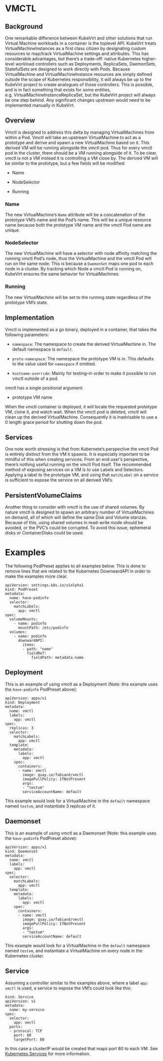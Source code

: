 VMCTL
=====

Background
----------

One remarkable difference between KubeVirt and other solutions that run
Virtual Machine workloads in a container is the toplevel API. KubeVirt
treats VirtualMachineInstances as a first class citizen by designating
custom resources to map/track VirtualMachine settings and attributes.
This has considerable advantages, but there’s a trade-off: native
Kubernetes higher-level workload controllers such as Deployments,
ReplicaSets, DaemonSets, StatefulSets are designed to work directly with
Pods. Because VirtualMachine and VirtualMachineInstance resources are
simply defined outside the scope of Kubernetes responsibility, it will
always be up to the KubeVirt project to create analogues of those
controllers. This is possible, and is in fact something that exists for
some entities, e.g. VirtualMachineInstanceReplicaSet, but the KubeVirt
project will always be one step behind. Any significant changes upstream
would need to be implemented manually in KubeVirt.

Overview
--------

Vmctl is designed to address this delta by managing VirtualMachines from
within a Pod. Vmctl will take an upstream VirtualMachine to act as a
prototype and derive and spawn a new VirtualMachine based on it. This
derived VM will be running alongside the vmctl pod. Thus for every vmctl
pod in the cluster, there should be a VM running alongside of it. To be
clear, vmctl is not a VM instead it is controlling a VM close by. The
derived VM will be similar to the prototype, but a few fields will be
modified:

-   Name

-   NodeSelector

-   Running

### Name

The new VirtualMachine’s `Name` attribute will be a concatenation of the
prototype VM’s name and the Pod’s name. This will be a unique resource
name because both the prototype VM name and the vmctl Pod name are
unique.

### NodeSelector

The new VirtualMachine will have a selector with node affinity matching
the running vmctl Pod’s node, thus the VirtualMachine and the vmctl Pod
will run on the same node. This is because a `DaemonSet` maps one pod to
each node in a cluster. By tracking which Node a vmctl Pod is running
on, KubeVirt ensures the same behavior for VirtualMachines.

### Running

The new VirtualMachine will be set to the running state regardless of
the prototype VM’s state.

Implementation
--------------

Vmctl is implemented as a go binary, deployed in a container, that takes
the following parameters:

-   `namespace`: The namespace to create the derived VirtualMachine in.
    The default namespace is `default`.

-   `proto-namespace`: The namespace the prototype VM is in. This
    defaults to the value used for `namespace` if omitted.

-   `hostname-override`: Mainly for testing–in order to make it possible
    to run vmctl outside of a pod.

vmctl has a single positional argument:

-   prototype VM name

When the vmctl container is deployed, it will locate the requested
prototype VM, clone it, and watch wait. When the vmctl pod is deleted,
vmctl will clean up the derived VirtualMachine. Consequently it is
inadvisable to use a 0 length grace period for shutting down the pod.

Services
--------

One note worth stressing is that from Kubernete’s perspective the vmctl
Pod is entirely distinct from the VM it spawns. It is especially
important to be mindful of this when creating services. From an end
user’s perspective, there’s nothing useful running on the vmctl Pod
itself. The recommended method of exposing services on a VM is to use
Labels and Selectors. Applying a label to the prototype VM, and using
that `matchLabel` on a service is sufficient to expose the service on
all derived VM’s.

PersistentVolumeClaims
----------------------

Another thing to consider with vmctl is the use of shared volumes. By
nature vmctl is designed to spawn an arbitrary number of VirtualMachines
on demand, all of which will define the same Disk and Volume stanzas.
Because of this, using shared volumes in read-write mode should be
avoided, or the PVC’s could be corrupted. To avoid this issue, ephemeral
disks or ContainerDisks could be used.

Examples
========

The following PodPreset applies to all examples below. This is done to
remove lines that are related to the Kubernetes DownwardAPI in order to
make the examples more clear.

    apiVersion: settings.k8s.io/v1alpha1
    kind: PodPreset
    metadata:
      name: have-podinfo
      selector:
        matchLabels:
          app: vmctl
    spec:
      volumeMounts:
        - name: podinfo
          mountPath: /etc/podinfo
      volumes:
        - name: podinfo
          downwardAPI:
            items:
            - path: "name"
              fieldRef:
                fieldPath: metadata.name

Deployment
----------

This is an example of using vmctl as a Deployment (Note: this example
uses the `have-podinfo` PodPreset above):

    apiVersion: apps/v1
    kind: Deployment
    metadata:
      name: vmctl
      labels:
        app: vmctl
    spec:
      replicas: 3
      selector:
        matchLabels:
          app: vmctl
      template:
        metadata:
          labels:
            app: vmctl
        spec:
          containers:
          - name: vmctl
            image: quay.io/fabiand/vmctl
            imagePullPolicy: IfNotPresent
            args:
            - "testvm"
            serviceAccountName: default

This example would look for a VirtualMachine in the `default` namespace
named `testvm`, and instantiate 3 replicas of it.

Daemonset
---------

This is an example of using vmctl as a Daemonset (Note: this example
uses the `have-podinfo` PodPreset above):

    apiVersion: apps/v1
    kind: Daemonset
    metadata:
      name: vmctl
      labels:
        app: vmctl
    spec:
      selector:
        matchLabels:
          app: vmctl
      template:
        metadata:
          labels:
            app: vmctl
        spec:
          containers:
          - name: vmctl
            image: quay.io/fabiand/vmctl
            imagePullPolicy: IfNotPresent
            args:
            - "testvm"
            serviceAccountName: default

This example would look for a VirtualMachine in the `default` namespace
named `testvm`, and instantiate a VirtualMachine on every node in the
Kubernetes cluster.

Service
-------

Assuming a controller similar to the examples above, where a label
`app: vmctl` is used, a service to expose the VM’s could look like this:

    kind: Service
    apiVersion: v1
    metadata:
      name: my-service
    spec:
      selector:
        app: vmctl
      ports:
      - protocol: TCP
        port: 80
        targetPort: 80

In this case a clusterIP would be created that maps port 80 to each VM.
See [Kubernetes
Services](https://kubernetes.io/docs/concepts/services-networking/service/)
for more information.
